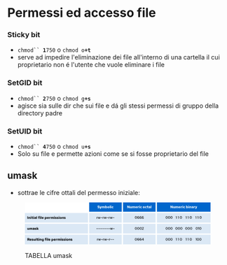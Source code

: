 # Permessi ed accesso file

### Sticky bit

* `chmod`` `**`1`**`750` o `chmod o`**`+t`**
* serve ad impedire l'eliminazione dei file all'interno di una cartella il cui proprietario non é l'utente che vuole eliminare i file

### SetGID bit

* `chmod`` `**`2`**`750` o `chmod g`**`+s`**
* agisce sia sulle dir che sui file e dá gli stessi permessi di gruppo della directory padre

### SetUID bit

* `chmod`` `**`4`**`750` o `chmod u`**`+s`**
* Solo su file e permette azioni come se si fosse proprietario del file

## umask

* sottrae le cifre ottali del permesso iniziale:

<figure><img src="../.gitbook/assets/image (2) (1) (1) (1).png" alt="tabella UMASK"><figcaption><p>TABELLA umask</p></figcaption></figure>

